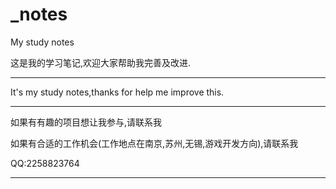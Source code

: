 # _notes
My study notes

这是我的学习笔记,欢迎大家帮助我完善及改进.

---

It's my study notes,thanks for help me improve this.

---

如果有有趣的项目想让我参与,请联系我

如果有合适的工作机会(工作地点在南京,苏州,无锡,游戏开发方向),请联系我

QQ:2258823764

---